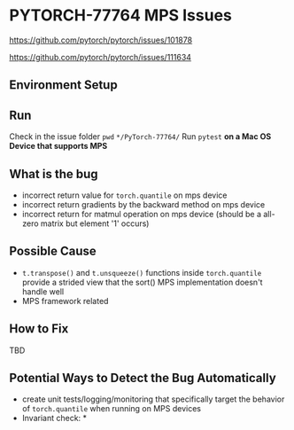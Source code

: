 # PYTORCH-77764 MPS Issues

https://github.com/pytorch/pytorch/issues/101878

https://github.com/pytorch/pytorch/issues/111634

## Environment Setup

## Run
Check in the issue folder
`pwd`
`*/PyTorch-77764/`
Run `pytest` **on a Mac OS Device that supports MPS**

## What is the bug
* incorrect return value for `torch.quantile` on mps device
* incorrect return gradients by the backward method on mps device
* incorrect return for matmul operation on mps device (should be a all-zero matrix but element '1' occurs)

## Possible Cause
* `t.transpose()` and `t.unsqueeze()` functions inside `torch.quantile` provide a strided view that the sort() MPS implementation doesn't handle well
* MPS framework related

## How to Fix
TBD

## Potential Ways to Detect the Bug Automatically
* create unit tests/logging/monitoring that specifically target the behavior of `torch.quantile` when running on MPS devices
* Invariant check:
  * 
